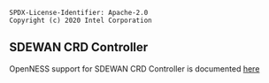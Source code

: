 ```text
SPDX-License-Identifier: Apache-2.0
Copyright (c) 2020 Intel Corporation
```
## SDEWAN CRD Controller
OpenNESS support for SDEWAN CRD Controller is documented [here](https://github.com/smart-edge-open/ido-specs/blob/master/doc/)
